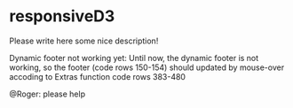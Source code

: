 # responsiveD3

Please write here some nice description!


Dynamic footer not working yet:
Until now, the dynamic footer is not working, so the footer (code rows 150-154) should updated by mouse-over accoding to Extras function code rows 383-480

@Roger: please help
